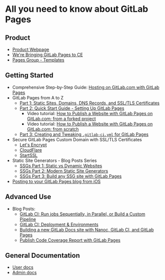 # All you need to know about GitLab Pages

## Product

- [Product Webpage](https://pages.gitlab.io)
- [We're Bringing GitLab Pages to CE](https://about.gitlab.com/2016/12/24/were-bringing-gitlab-pages-to-community-edition/)
- [Pages Group - Templates](https://gitlab.com/pages)

## Getting Started

- Comprehensive Step-by-Step Guide: [Hosting on GitLab.com with GitLab Pages](https://about.gitlab.com/2016/04/07/gitlab-pages-setup/)
- GitLab Pages from A to Z
  - [Part 1: Static Sites, Domains, DNS Records, and SSL/TLS Certificates](pages_static_sites_domains_dns_records_ssl_tls_certificates.html)
  - [Part 2: Quick Start Guide - Setting Up GitLab Pages](pages_quick_start_guide.html)
      - Video tutorial: [How to Publish a Website with GitLab Pages on GitLab.com: from a forked project](#LINK)
      - Video tutorial: [How to Publish a Website with GitLab Pages on GitLab.com: from scratch](#LINK)
  - [Part 3: Creating and Tweaking `.gitlab-ci.yml` for GitLab Pages](pages_creating_and_tweaking_gitlab-ci.html)
- Secure GitLab Pages Custom Domain with SSL/TLS Certificates
  - [Let's Encrypt](https://about.gitlab.com/2016/04/11/tutorial-securing-your-gitlab-pages-with-tls-and-letsencrypt/)
  - [CloudFlare](https://about.gitlab.com/2017/02/07/setting-up-gitlab-pages-with-cloudflare-certificates/)
  - [StartSSL](https://about.gitlab.com/2016/06/24/secure-gitlab-pages-with-startssl/)
- Static Site Generators - Blog Posts Series
  - [SSGs Part 1: Static vs Dynamic Websites](https://about.gitlab.com/2016/06/03/ssg-overview-gitlab-pages-part-1-dynamic-x-static/)
  - [SSGs Part 2: Modern Static Site Generators](https://about.gitlab.com/2016/06/10/ssg-overview-gitlab-pages-part-2/)
  - [SSGs Part 3: Build any SSG site with GitLab Pages](https://about.gitlab.com/2016/06/17/ssg-overview-gitlab-pages-part-3-examples-ci/)
- [Posting to your GitLab Pages blog from iOS](https://about.gitlab.com/2016/08/19/posting-to-your-gitlab-pages-blog-from-ios/)

## Advanced Use

- Blog Posts:
  - [GitLab CI: Run jobs Sequentially, in Parallel, or Build a Custom Pipeline](https://about.gitlab.com/2016/07/29/the-basics-of-gitlab-ci/)
  - [GitLab CI: Deployment & Environments](https://about.gitlab.com/2016/08/26/ci-deployment-and-environments/)
  - [Building a new GitLab Docs site with Nanoc, GitLab CI, and GitLab Pages](https://about.gitlab.com/2016/12/07/building-a-new-gitlab-docs-site-with-nanoc-gitlab-ci-and-gitlab-pages/)
  - [Publish Code Coverage Report with GitLab Pages](https://about.gitlab.com/2016/11/03/publish-code-coverage-report-with-gitlab-pages/)

## General Documentation

- [User docs](../user/project/pages/)
- [Admin docs](administration.html)
